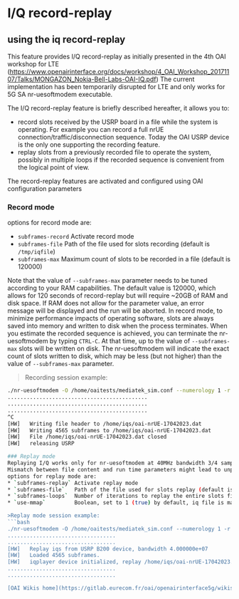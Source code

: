 # I/Q record-replay
## using the iq record-replay

This feature provides I/Q record-replay as initially presented in the 4th OAI workshop for LTE
(https://www.openairinterface.org/docs/workshop/4_OAI_Workshop_20171107/Talks/MONGAZON_Nokia-Bell-Labs-OAI-IQ.pdf)
The current implementation has been temporarily disrupted for LTE and only works for 5G SA
nr-uesoftmodem executable.

The I/Q record-replay feature is briefly described hereafter, it allows you to:
* record slots received by the USRP board in a file while the system is operating.
  For example you can record a full nrUE connection/traffic/disconnection sequence.
  Today the OAI USRP device is the only one supporting the recording feature. 
* replay slots from a previously recorded file to operate the system,
  possibly in multiple loops if the recorded sequence is convenient from the logical point of view. 

The record-replay features are activated and configured using OAI configuration parameters

### Record mode
options for record mode are:
* `subframes-record` Activate record mode
* `subframes-file`   Path of the file used for slots recording (default is `/tmp/iqfile`)
* `subframes-max`    Maximum count of slots to be recorded in a file (default is 120000)

Note that the value of `--subframes-max` parameter needs to be tuned according to your RAM capabilities.
The default value is 120000, which allows for 120 seconds of record-replay but will require ~20GB of RAM and disk space. 
If RAM does not allow for the parameter value, an error message will be displayed and the run will be aborted.
In record mode, to minimize performance impacts of operating software, slots are always saved into memory and
written to disk when the process terminates.
When you estimate the recorded sequence is achieved, you can terminate the nr-uesoftmodem by typing `CTRL-C`.
At that time, up to the value of `--subframes-max` slots will be written on disk.
The nr-uesoftmodem will indicate the exact count of slots written to disk, which may be less (but not higher)
than the value of `--subframes-max` parameter.

>Recording session example:
```bash
./nr-uesoftmodem -O /home/oaitests/mediatek_sim.conf --numerology 1 -r 106 -C 3649440000 --band 78 -E --ue-fo-compensation --device.recplay.subframes-record 1 --device.recplay.subframes-file /home/iqs/oai-nrUE-17042023.dat --device.recplay.use-mmap 1 --device.recplay.subframes-max 30000
............................................
............................................
............................................
^C
[HW]   Writing file header to /home/iqs/oai-nrUE-17042023.dat 
[HW]   Writing 4565 subframes to /home/iqs/oai-nrUE-17042023.dat 
[HW]   File /home/iqs/oai-nrUE-17042023.dat closed
[HW]   releasing USRP

### Replay mode
Replaying I/Q works only for nr-uesoftmodem at 40MHz bandwidth 3/4 sampling.
Mismatch between file content and run time parameters might lead to unpredictable results.
options for replay mode are:
* `subframes-replay` Activate replay mode
* `subframes-file`   Path of the file used for slots replay (default is `/tmp/iqfile`)
* `subframes-loops`  Number of iterations to replay the entire slots file (default is 5)
* `use-mmap`         Boolean, set to 1 (true) by default, iq file is map to memory if true, otherwise iq's are read from file. 

>Replay mode session example:
```bash
./nr-uesoftmodem -O /home/oaitests/mediatek_sim.conf --numerology 1 -r 106 -C 3649440000 --band 78 -E --ue-fo-compensation --device.recplay.subframes-replay 1 --device.recplay.subframes-file /home/iqs/oai-nrUE-17042023.dat --device.recplay.use-mmap 1 --device.recplay.subframes-loops 1
..................................
..................................
[HW]   Replay iqs from USRP B200 device, bandwidth 4.000000e+07
[HW]   Loaded 4565 subframes.
[HW]   iqplayer device initialized, replay /home/iqs/oai-nrUE-17042023.dat for 1 iteration(s)
..................................
..................................

[OAI Wikis home](https://gitlab.eurecom.fr/oai/openairinterface5g/wikis/home)
